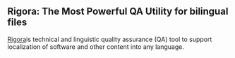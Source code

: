 ## Rigora: The Most Powerful QA Utility for bilingual files

[Rigora](http://www.rigora.studio)is technical and linguistic quality assurance (QA) tool to support localization of software and other content into any language.

